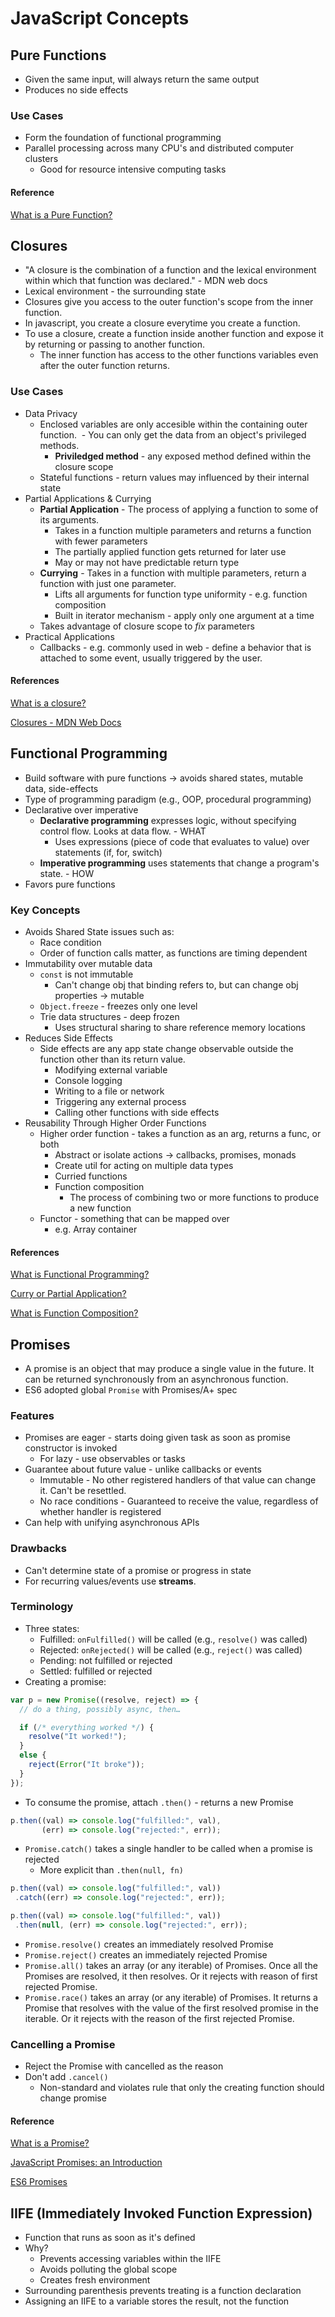 # JavaScript Concepts

## Pure Functions
- Given the same input, will always return the same output
- Produces no side effects

### Use Cases
- Form the foundation of functional programming
- Parallel processing across many CPU's and distributed computer clusters
  - Good for resource intensive computing tasks

#### Reference
[What is a Pure Function?](https://medium.com/javascript-scene/master-the-javascript-interview-what-is-a-pure-function-d1c076bec976)

## Closures
- "A closure is the combination of a function and the lexical environment within which that function was declared." - MDN web docs
- Lexical environment - the surrounding state
- Closures give you access to the outer function's scope from the inner function.
- In javascript, you create a closure everytime you create a function.
- To use a closure, create a function inside another function and expose it by returning or passing to another function.
  - The inner function has access to the other functions variables even after the outer function returns.
### Use Cases
- Data Privacy 
  - Enclosed variables are only accesible within the containing outer function.
  - You can only get the data from an object's privileged methods.
    - **Priviledged method** - any exposed method defined within the closure scope
  - Stateful functions - return values may influenced by their internal state
- Partial Applications & Currying
  - **Partial Application** - The process of applying a function to some of its arguments.
    - Takes in a function multiple parameters and returns a function with fewer parameters
    - The partially applied function gets returned for later use
    - May or may not have predictable return type
  - **Currying** - Takes in a function with multiple parameters, return a function with just one parameter.
    - Lifts all arguments for function type uniformity - e.g. function composition
    - Built in iterator mechanism - apply only one argument at a time
  - Takes advantage of closure scope to *fix* parameters
- Practical Applications 
  - Callbacks - e.g. commonly used in web - define a behavior that is attached to some event, usually triggered by the user.
#### References
[What is a closure?](https://medium.com/javascript-scene/master-the-javascript-interview-what-is-a-closure-b2f0d2152b36)

[Closures - MDN Web Docs](https://developer.mozilla.org/en-US/docs/Web/JavaScript/Closures)

## Functional Programming
- Build software with pure functions -> avoids shared states, mutable data, side-effects
- Type of programming paradigm (e.g., OOP, procedural programming)
- Declarative over imperative
  - **Declarative programming** expresses logic, without specifying control flow. Looks at data flow. - WHAT
    - Uses expressions (piece of code that evaluates to value) over statements (if, for, switch) 
  - **Imperative programming** uses statements that change a program's state. - HOW
- Favors pure functions
### Key Concepts
- Avoids Shared State issues such as:
  - Race condition
  - Order of function calls matter, as functions are timing dependent
- Immutability over mutable data
  - `const` is not immutable
    - Can't change obj that binding refers to, but can change obj properties -> mutable
  - `Object.freeze` - freezes only one level
  - Trie data structures - deep frozen
    - Uses structural sharing to share reference memory locations
- Reduces Side Effects
  - Side effects are any app state change observable outside the function other than its return value.
    - Modifying external variable
    - Console logging
    - Writing to a file or network
    - Triggering any external process
    - Calling other functions with side effects
- Reusability Through Higher Order Functions
  - Higher order function - takes a function as an arg, returns a func, or both
    - Abstract or isolate actions -> callbacks, promises, monads
    - Create util for acting on multiple data types
    - Curried functions
    - Function composition
      - The process of combining two or more functions to produce a new function
  - Functor - something that can be mapped over
    - e.g. Array container
#### References
[What is Functional Programming?](https://medium.com/javascript-scene/master-the-javascript-interview-what-is-functional-programming-7f218c68b3a0)

[Curry or Partial Application?](https://medium.com/javascript-scene/curry-or-partial-application-8150044c78b8)

[What is Function Composition?](https://medium.com/javascript-scene/master-the-javascript-interview-what-is-function-composition-20dfb109a1a0)

## Promises
- A promise is an object that may produce a single value in the future. It can be returned synchronously from an asynchronous function.
- ES6 adopted global `Promise` with Promises/A+ spec
### Features
- Promises are eager - starts doing given task as soon as promise constructor is invoked
  - For lazy - use observables or tasks
- Guarantee about future value - unlike callbacks or events
  - Immutable - No other registered handlers of that value can change it. Can't be resettled.
  - No race conditions - Guaranteed to receive the value, regardless of whether handler is registered
- Can help with unifying asynchronous APIs
### Drawbacks
- Can't determine state of a promise or progress in state
- For recurring values/events use **streams**.
### Terminology
- Three states:
  - Fulfilled: `onFulfilled()` will be called (e.g., `resolve()` was called)
  - Rejected: `onRejected()` will be called (e.g., `reject()` was called)
  - Pending: not fulfilled or rejected
  - Settled: fulfilled or rejected
- Creating a promise:
```javascript
var p = new Promise((resolve, reject) => {
  // do a thing, possibly async, then…

  if (/* everything worked */) {
    resolve("It worked!");
  }
  else {
    reject(Error("It broke"));
  }
});
```
- To consume the promise, attach `.then()` - returns a new Promise
```javascript
p.then((val) => console.log("fulfilled:", val),  
       (err) => console.log("rejected:", err));
```
- `Promise.catch()` takes a single handler to be called when a promise is rejected
  - More explicit than `.then(null, fn)`
```javascript
p.then((val) => console.log("fulfilled:", val))  
 .catch((err) => console.log("rejected:", err));

p.then((val) => console.log("fulfilled:", val))  
 .then(null, (err) => console.log("rejected:", err));
```

- `Promise.resolve()` creates an immediately resolved Promise
- `Promise.reject()` creates an immediately rejected Promise
- `Promise.all()` takes an array (or any iterable) of Promises. Once all the Promises are resolved, it then resolves. Or it rejects with reason of first rejected Promise.
- `Promise.race()` takes an array (or any iterable) of Promises. It returns a Promise that resolves with the value of the first resolved promise in the iterable. Or it rejects with the reason of the first rejected Promise.

### Cancelling a Promise
- Reject the Promise with cancelled as the reason
- Don't add `.cancel()`
  - Non-standard and violates rule that only the creating function should change promise

#### Reference
[What is a Promise?](https://medium.com/javascript-scene/master-the-javascript-interview-what-is-a-promise-27fc71e77261)

[JavaScript Promises: an Introduction](https://developers.google.com/web/fundamentals/primers/promises)

[ES6 Promises](http://www.datchley.name/es6-promises/)

## IIFE (Immediately Invoked Function Expression)
- Function that runs as soon as it's defined
- Why?
    - Prevents accessing variables within the IIFE
    - Avoids polluting the global scope
    - Creates fresh environment
- Surrounding parenthesis prevents treating is a function declaration
- Assigning an IIFE to a variable stores the result, not the function
